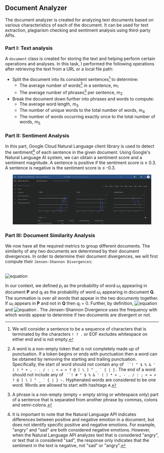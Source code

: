 
## Document Analyzer

The document analyzer is created for analyzing text documents based on various characteristics of each of the document. 
It can be used for text extraction, plagiarism checking and sentiment analysis using third-party APIs.

### Part I: Text analysis 
A ```document``` class is created for storing the text and helping perform certain operations and analyses. 
In this task, I performed the following operations after retrieving the text from a URL or a local file path:
- Split the document into its consistent sentences[^1] to determine:
    - The average number of words[^2] in a sentence, m<sub>1</sub>
    - The average number of phrases[^3] per sentence, m<sub>2</sub>
- Break the document down further into phrases and words to compute:
  - The average word length, m<sub>3</sub>
  - The number of unique words to the total number of words, m<sub>4</sub>
  - The number of words occurring exactly once to the total number of words, m<sub>5</sub>


### Part II: Sentiment Analysis
In this part, Google Cloud Natural Language client library is used to detect the sentiment[^4] of each sentence 
in the given document. Using Google's Natural Language AI system, we can obtain a sentiment score and a sentiment magnitude. 
A sentence is positive if the sentiment score is ≥ 0.3. A sentence is negative is the sentiment score is ≤ -0.3.

<p align="center"><img src="resources/API.png" width="90%" ></p>  

### Part III: Document Similarity Analysis
We now have all the required metrics to group different documents. The similarity of any two documents are determined by their document divergences.
In order to determine their document divergences, we will first compute their `Jensen-Shannon Divergences`: </br>

</br>![equation](https://latex.codecogs.com/svg.image?%5Cinline%20%5CLARGE%20JSD(P%7C%7CQ)%20=%20%5Cfrac%7B1%7D%7B2%7D%5Csum_%7Bi%20=%201%7D%5E%7Bn%7D(p_ilog_2%20%5Cfrac%7Bp_i%7D%7Bm_i%7D%20&plus;1_ilog_2%20%5Cfrac%7B1_i%7D%7Bm_i%7D%20))

In our context, we defined *p<sub>i</sub>* as the probability of word *ω<sub>i</sub>* appearing in document **P** and  *q<sub>i</sub>* as the probability of word *ω<sub>i</sub>* appearing in document **Q**.
The summation is over all words that appear in the two documents together. If *ω<sub>i</sub>* appears in **P** and not in **Q** then *q<sub>i</sub>* = 0. Further,
by definition, ![equation](https://latex.codecogs.com/svg.image?%5Ctiny%20plog_2(p/m)=%200%20%5Ctextup%7B%20when%20%7D%20p%20=0) and ![equation](https://latex.codecogs.com/svg.image?\tiny&space;m_i&space;=(p_i&plus;q_i)/{2}) .
The Jensen-Shannon Divergence uses the frequency with which words appear to determine if two documents are divergent or not.

[^1]: We will consider a sentence to be a sequence of characters that is terminated by  the characters ```! ? .``` or 
EOF excludes whitespace on either end and is not empty.

[^2]: A word is a non-empty token that is not completely made up of punctuation. 
If a token begins or ends with punctuation then a word can be obtained by removing the starting and trailing punctuation.
Specifically, the start of word should not contain any of ``` ``! " $ % & ' ( ) * + , - . / : ; < = > ? @ [ \ ] ^ _ ` { | }.```
The end of a word should not include any of ``` ``! # " $ % & ' ( ) * + , - . / : ; < = > ? @ [ \ ] ^ _ ` { | } ~.``` 
Hyphenated words are considered to be one word. Words are allowed to start with hashtags `#`.

[^3]: A phrase is a non-empty (empty = empty string or whitespace only) part of a sentence that 
is separated from another phrase by commas, colons and semi-colons.

[^4]:It is important to note that the Natural Language API indicates differences between positive and negative emotion in a document,
but does not identify specific positive and negative emotions. 
For example, "angry" and "sad" are both considered negative emotions. 
However, when the Natural Language API analyzes text that is considered "angry", or text that is considered "sad", 
the response only indicates that the sentiment in the text is negative, not "sad" or "angry".
